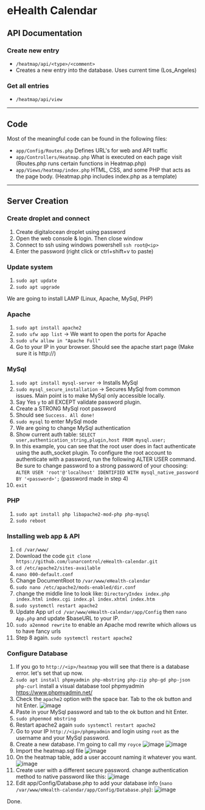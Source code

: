 # eHealth Calendar

## API Documentation
### Create new entry
- `/heatmap/api/<type>/<comment>`
- Creates a new entry into the database. Uses current time (Los_Angeles)
### Get all entries
- `/heatmap/api/view`

***
## Code
Most of the meaningful code can be found in the following files:
- `app/Config/Routes.php` Defines URL's for web and API traffic
- `app/Controllers/Heatmap.php` What is executed on each page visit (Routes.php runs certain functions in Heatmap.php)
- `app/Views/heatmap/index.php` HTML, CSS, and some PHP that acts as the page body. (Heatmap.php includes index.php as a template)

***

## Server Creation
### Create droplet and connect
1. Create digitalocean droplet using password
2. Open the web console & login. Then close window
3. Connect to ssh using windows powershell `ssh root@<ip>`
4. Enter the password (right click or ctrl+shift+v to paste)

### Update system
1. `sudo apt update`
2. `sudo apt upgrade`

We are going to install LAMP (Linux, Apache, MySql, PHP)

### Apache
1. `sudo apt install apache2`
2. `sudo ufw app list` -> We want to open the ports for Apache
3. `sudo ufw allow in "Apache Full"`
4. Go to your IP in your browser. Should see the apache start page (Make sure it is http://<ip>)

### MySql
1. `sudo apt install mysql-server` -> Installs MySql
2. `sudo mysql_secure_installation` -> Secures MySql from common issues. Main point is to make MySql only accessible locally.
3. Say Yes `y` to all EXCEPT validate password plugin.
4. Create a STRONG MySql root password 
5. Should see `Success. All done!`
6. `sudo mysql` to enter MySql mode
7. We are going to change MySql authentication
8. Show current auth table: `SELECT user,authentication_string,plugin,host FROM mysql.user;`
9. In this example, you can see that the root user does in fact authenticate using the auth_socket plugin. To configure the root account to authenticate with a password, run the following ALTER USER command. Be sure to change password to a strong password of your choosing: `ALTER USER 'root'@'localhost' IDENTIFIED WITH mysql_native_password BY '<password>';` (password made in step 4)
10. `exit`

### PHP
1. `sudo apt install php libapache2-mod-php php-mysql`
2. `sudo reboot`

### Installing web app & API
1. `cd /var/www/`
2. Download the code `git clone https://github.com/lunarcontrol/eHealth-calendar.git`
3. `cd /etc/apache2/sites-available`
4. `nano 000-default.conf`
5. Change DocumentRoot to `/var/www/eHealth-calendar`
6. `sudo nano /etc/apache2/mods-enabled/dir.conf`
7. change the middle line to look like:  `DirectoryIndex index.php index.html index.cgi index.pl index.xhtml index.htm`
8. `sudo systemctl restart apache2`
9. Update App url `cd /var/www/eHealth-calendar/app/Config` then `nano App.php` and update $baseURL to your IP.
10. `sudo a2enmod rewrite` to enable an Apache mod rewrite which allows us to have fancy urls
11. Step 8 again. `sudo systemctl restart apache2`

### Configure Database
1. If you go to `http://<ip>/heatmap` you will see that there is a database error. let's set that up now.
2. `sudo apt install phpmyadmin php-mbstring php-zip php-gd php-json php-curl` install a visual database tool phpmyadmin https://www.phpmyadmin.net/
3. Check the `apache2` option with the space bar. Tab to the ok button and hit Enter. ![image](https://user-images.githubusercontent.com/5004460/115807063-ba414f00-a39c-11eb-9b2e-e9ede2c29190.png)
4. Paste in your MySql password and tab to the ok button and hit Enter.
5. `sudo phpenmod mbstring`
6. Restart apache2 again `sudo systemctl restart apache2`
7. Go to your IP `http://<ip>/phpmyadmin` and login using `root` as the username and your MySql password.
8. Create a new database. I'm going to call my `royce` ![image](https://user-images.githubusercontent.com/5004460/115659508-83612f80-a2ef-11eb-99da-6e66275a4427.png) ![image](https://user-images.githubusercontent.com/5004460/115659602-a4298500-a2ef-11eb-94ab-aae06c1efc74.png)
9. Import the heatmap.sql file ![image](https://user-images.githubusercontent.com/5004460/115659652-bb687280-a2ef-11eb-9aba-3079ff2d7bfd.png)
10. On the heatmap table, add a user account naming it whatever you want. ![image](https://user-images.githubusercontent.com/5004460/115659761-e3f06c80-a2ef-11eb-976a-c1bf4eea547d.png)
11. Create user with a different secure password. change authentication method to native password like this: ![image](https://user-images.githubusercontent.com/5004460/115659951-29149e80-a2f0-11eb-83db-d4bc7b194cf2.png)
12. Edit app/Config/Database.php to add your database info (`nano /var/www/eHealth-calendar/app/Config/Database.php`): ![image](https://user-images.githubusercontent.com/5004460/115660199-8872ae80-a2f0-11eb-904c-b4134cc4ebe3.png)



Done.

